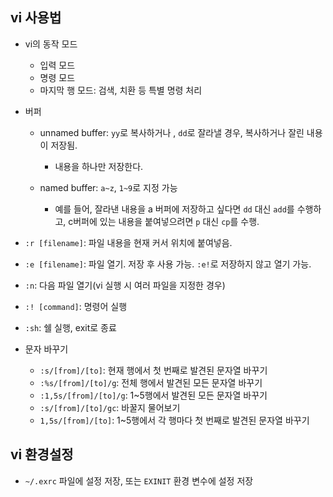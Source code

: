 ## vi 사용법

- vi의 동작 모드

  - 입력 모드
  - 명령 모드
  - 마지막 행 모드: 검색, 치환 등 특별 명령 처리

- 버퍼

  - unnamed buffer: `yy`로 복사하거나 , `dd`로 잘라낼 경우, 복사하거나 잘린 내용이 저장됨.

    - 내용을 하나만 저장한다.

  - named buffer: `a~z`, `1~9`로 지정 가능

    - 예를 들어, 잘라낸 내용을 a 버퍼에 저장하고 싶다면 `dd` 대신 `add`를 수행하고, c버퍼에 있는 내용을 붙여넣으려면 `p` 대신 `cp`를 수행.

- `:r [filename]`: 파일 내용을 현재 커서 위치에 붙여넣음.
- `:e [filename]`: 파일 열기. 저장 후 사용 가능. `:e!`로 저장하지 않고 열기 가능.
- `:n`: 다음 파일 열기(vi 실행 시 여러 파일을 지정한 경우)
- `:! [command]`: 명령어 실행
- `:sh`: 쉘 실행, exit로 종료

- 문자 바꾸기

  - `:s/[from]/[to]`: 현재 행에서 첫 번째로 발견된 문자열 바꾸기
  - `:%s/[from]/[to]/g`: 전체 행에서 발견된 모든 문자열 바꾸기
  - `:1,5s/[from]/[to]/g`: 1~5행에서 발견된 모든 문자열 바꾸기
  - `:s/[from]/[to]/gc`: 바꿀지 물어보기
  - `1,5s/[from]/[to]`: 1~5행에서 각 행마다 첫 번째로 발견된 문자열 바꾸기

## vi 환경설정

- `~/.exrc` 파일에 설정 저장, 또는 `EXINIT` 환경 변수에 설정 저장
